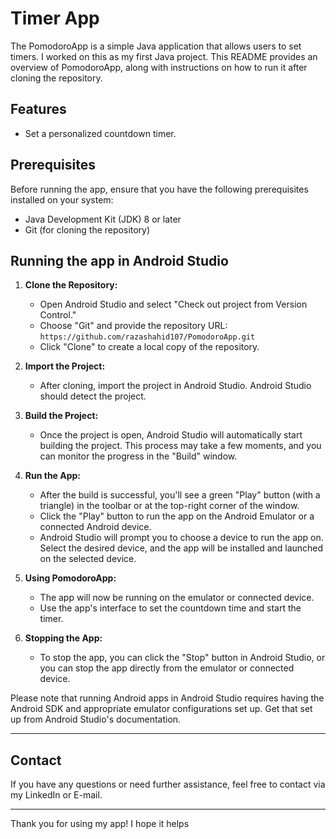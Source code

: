 # Timer App

The PomodoroApp is a simple Java application that allows users to set timers. I worked on this as my first Java project. This README provides an overview of PomodoroApp, along with instructions on how to run it after cloning the repository.

## Features

- Set a personalized countdown timer.

## Prerequisites

Before running the app, ensure that you have the following prerequisites installed on your system:

- Java Development Kit (JDK) 8 or later
- Git (for cloning the repository)

## Running the app in Android Studio

1. **Clone the Repository:**
   - Open Android Studio and select "Check out project from Version Control."
   - Choose "Git" and provide the repository URL: `https://github.com/razashahid107/PomodoroApp.git`
   - Click "Clone" to create a local copy of the repository.

2. **Import the Project:**
   - After cloning, import the project in Android Studio. Android Studio should detect the project.

3. **Build the Project:**
   - Once the project is open, Android Studio will automatically start building the project. This process may take a few moments, and you can monitor the progress in the "Build" window.

4. **Run the App:**
   - After the build is successful, you'll see a green "Play" button (with a triangle) in the toolbar or at the top-right corner of the window.
   - Click the "Play" button to run the app on the Android Emulator or a connected Android device.
   - Android Studio will prompt you to choose a device to run the app on. Select the desired device, and the app will be installed and launched on the selected device.

5. **Using PomodoroApp:**
   - The app will now be running on the emulator or connected device.
   - Use the app's interface to set the countdown time and start the timer.

6. **Stopping the App:**
   - To stop the app, you can click the "Stop" button in Android Studio, or you can stop the app directly from the emulator or connected device.

Please note that running Android apps in Android Studio requires having the Android SDK and appropriate emulator configurations set up. Get that set up from Android Studio's documentation. 

---

## Contact

If you have any questions or need further assistance, feel free to contact via my LinkedIn or E-mail. 

---

Thank you for using my app! I hope it helps